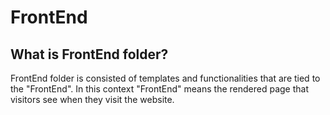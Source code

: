 # FrontEnd

## What is FrontEnd folder?
FrontEnd folder is consisted of templates and functionalities that are tied to the "FrontEnd". In this context "FrontEnd" means the rendered page that visitors see when they visit the website.
